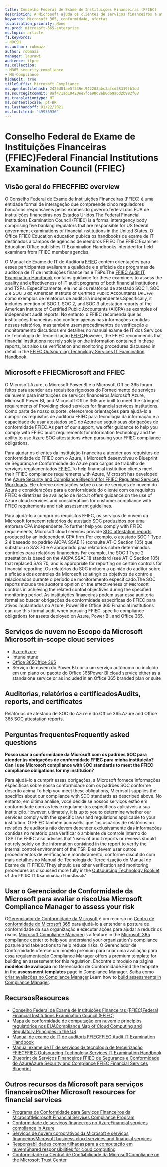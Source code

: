 ```yaml
---
title: Conselho Federal de Exame de Instituições Financeiras (FFIEC)
description: A Microsoft ajuda os clientes de serviços financeiros a atender aos requisitos de auditoria do Conselho Federal de Exame de Instituições Financeiras (FFIEC).
keywords: Microsoft 365, conformidade, ofertas
localization_priority: None
ms.prod: microsoft-365-enterprise
ms.topic: article
f1.keywords:
- NOCSH
ms.author: robmazz
author: robmazz
manager: laurawi
audience: itpro
ms.collection:
- M365-security-compliance
- MS-Compliance
hideEdit: true
titleSuffix: Microsoft Compliance
ms.openlocfilehash: 2425d81ae5f539e1942203abc3afcd58319fb1dd
ms.sourcegitcommit: 8af471ad10420ee5fce98d2eb0d69a6d2b992f08
ms.translationtype: MT
ms.contentlocale: pt-BR
ms.lasthandoff: 01/22/2021
ms.locfileid: "49936936"
---
```

# <a name="federal-financial-institutions-examination-council-ffiec"></a><span data-ttu-id="4a475-104">Conselho Federal de Exame de Instituições Financeiras (FFIEC)</span><span class="sxs-lookup"><span data-stu-id="4a475-104">Federal Financial Institutions Examination Council (FFIEC)</span></span>

## <a name="ffiec-overview"></a><span data-ttu-id="4a475-105">Visão geral do FFIEC</span><span class="sxs-lookup"><span data-stu-id="4a475-105">FFIEC overview</span></span>

<span data-ttu-id="4a475-106">O Conselho Federal de Exame de Instituições Financeiras (FFIEC) é uma entidade formal de interageção que compreende cinco reguladores bancários responsáveis pelos exames do governo federal dos EUA de instituições financeiras nos Estados Unidos.</span><span class="sxs-lookup"><span data-stu-id="4a475-106">The Federal Financial Institutions Examination Council (FFIEC) is a formal interagency body comprising five banking regulators that are responsible for US federal government examinations of financial institutions in the United States.</span></span> <span data-ttu-id="4a475-107">O Office FFIEC Education education publica os handbooks de exame de IT destinados a campos de agências de membros FFIEC.</span><span class="sxs-lookup"><span data-stu-id="4a475-107">The FFIEC Examiner Education Office publishes IT Examination Handbooks intended for field examiners from FFIEC member agencies.</span></span>

<span data-ttu-id="4a475-108">O Manual de Exame de IT de Auditoria [FFIEC](https://ithandbook.ffiec.gov/it-booklets/audit.aspx) contém orientações para esses participantes avaliarem a qualidade e a eficácia dos programas de auditoria de IT de instituições financeiras e TSPs.</span><span class="sxs-lookup"><span data-stu-id="4a475-108">The [FFIEC Audit IT Examination Handbook](https://ithandbook.ffiec.gov/it-booklets/audit.aspx) contains guidance for these examiners to assess the quality and effectiveness of IT audit programs of both financial institutions and TSPs.</span></span> <span data-ttu-id="4a475-109">Especificamente, ele inclui os relatórios de atestado SOC 1, SOC 2 e SOC 3 do American Institute of Certified Public Accountants (AICPA) como exemplos de relatórios de auditoria independentes.</span><span class="sxs-lookup"><span data-stu-id="4a475-109">Specifically, it includes mention of SOC 1, SOC 2, and SOC 3 attestation reports of the American Institute of Certified Public Accountants (AICPA) as examples of independent audit reports.</span></span> <span data-ttu-id="4a475-110">No entanto, o FFIEC recomenda que as instituições financeiras não confiem apenas nas informações contidas nesses relatórios, mas também usem procedimentos de verificação e monitoramento discutidos em detalhes no manual exame de IT dos Serviços de Tecnologia de Terceirização [FFIEC.](https://ithandbook.ffiec.gov/it-booklets/outsourcing-technology-services.aspx)</span><span class="sxs-lookup"><span data-stu-id="4a475-110">However, the FFIEC recommends that financial institutions not rely solely on the information contained in these reports, but also use verification and monitoring procedures discussed in detail in the [FFIEC Outsourcing Technology Services IT Examination Handbook](https://ithandbook.ffiec.gov/it-booklets/outsourcing-technology-services.aspx).</span></span>

## <a name="microsoft-and-ffiec"></a><span data-ttu-id="4a475-111">Microsoft e FFIEC</span><span class="sxs-lookup"><span data-stu-id="4a475-111">Microsoft and FFIEC</span></span>

<span data-ttu-id="4a475-112">O Microsoft Azure, o Microsoft Power BI e o Microsoft Office 365 foram feitos para atender aos requisitos rigorosos do Fornecimento de serviços de nuvem para instituições de serviços financeiros.</span><span class="sxs-lookup"><span data-stu-id="4a475-112">Microsoft Azure, Microsoft Power BI, and Microsoft Office 365 are built to meet the stringent requirements of Providing cloud services for financial services institutions.</span></span> <span data-ttu-id="4a475-113">Como parte de nosso suporte, oferecemos orientações para ajudá-lo a cumprir os requisitos de auditoria FFIEC para tecnologia da informação e a capacidade de usar atestados soC do Azure ao seguir suas obrigações de conformidade FFIEC.</span><span class="sxs-lookup"><span data-stu-id="4a475-113">As part of our support, we offer guidance to help you comply with FFIEC audit requirements for information technology and the ability to use Azure SOC attestations when pursuing your FFIEC compliance obligations.</span></span>

<span data-ttu-id="4a475-114">Para ajudar os clientes da instituição financeira a atender aos requisitos de conformidade do FFIEC com o Azure, a Microsoft desenvolveu o Blueprint de Segurança e Conformidade do Azure para cargas de trabalho de serviços regulamentados [FFIEC.](https://servicetrust.microsoft.com/ViewPage/FFIECBlueprint)</span><span class="sxs-lookup"><span data-stu-id="4a475-114">To help financial institution clients meet their FFIEC compliance requirements with Azure, Microsoft has developed the [Azure Security and Compliance Blueprint for FFIEC Regulated Services Workloads](https://servicetrust.microsoft.com/ViewPage/FFIECBlueprint).</span></span> <span data-ttu-id="4a475-115">Ele oferece orientações sobre o uso de serviços de nuvem do Azure e considerações para a conformidade do cliente com os requisitos FFIEC e diretrizes de avaliação de risco.</span><span class="sxs-lookup"><span data-stu-id="4a475-115">It offers guidance on the use of Azure cloud services and considerations for customer compliance with FFIEC requirements and risk assessment guidelines.</span></span>

<span data-ttu-id="4a475-116">Para ajudá-lo a cumprir os requisitos FFIEC, os serviços de nuvem da Microsoft fornecem relatórios de atestado [SOC](offering-SOC.md) produzidos por uma empresa CPA independente.</span><span class="sxs-lookup"><span data-stu-id="4a475-116">To further help you comply with FFIEC requirements, Microsoft cloud services provide [SOC attestation reports](offering-SOC.md) produced by an independent CPA firm.</span></span> <span data-ttu-id="4a475-117">Por exemplo, o atestado SOC 1 Type 2 é baseado no padrão AICPA SSAE 18 (consulte AT-C Section 105) que substituiu o SAS 70 e é apropriado para relatórios sobre determinados controles para relatórios financeiros.</span><span class="sxs-lookup"><span data-stu-id="4a475-117">For example, the SOC 1 Type 2 attestation is based on the AICPA SSAE 18 standard (see AT-C Section 105) that replaced SAS 70, and is appropriate for reporting on certain controls for financial reporting.</span></span> <span data-ttu-id="4a475-118">Os relatórios do SOC incluem a opinião do auditor sobre a eficácia dos controles da Microsoft ao atingir os objetivos de controle relacionados durante o período de monitoramento especificado.</span><span class="sxs-lookup"><span data-stu-id="4a475-118">The SOC reports include the auditor's opinion on the effectiveness of Microsoft controls in achieving the related control objectives during the specified monitoring period.</span></span> <span data-ttu-id="4a475-119">As instituições financeiras podem usar essa auditoria formal ao buscar obrigações de conformidade específicas do FFIEC para ativos implantados no Azure, Power BI e Office 365.</span><span class="sxs-lookup"><span data-stu-id="4a475-119">Financial institutions can use this formal audit when pursuing FFIEC-specific compliance obligations for assets deployed on Azure, Power BI, and Office 365.</span></span>

## <a name="microsoft-in-scope-cloud-services"></a><span data-ttu-id="4a475-120">Serviços de nuvem no Escopo da Microsoft </span><span class="sxs-lookup"><span data-stu-id="4a475-120">Microsoft in-scope cloud services</span></span>

- [<span data-ttu-id="4a475-121">Azure</span><span class="sxs-lookup"><span data-stu-id="4a475-121">Azure</span></span>](https://aka.ms/AzureCompliance)
- <span data-ttu-id="4a475-122">Intune</span><span class="sxs-lookup"><span data-stu-id="4a475-122">Intune</span></span>
- [<span data-ttu-id="4a475-123">Office 365</span><span class="sxs-lookup"><span data-stu-id="4a475-123">Office 365</span></span>](https://go.microsoft.com/fwlink/p/?LinkID=2077751)
- <span data-ttu-id="4a475-124">Serviço de nuvem do Power BI como um serviço autônomo ou incluído em um plano ou pacote do Office 365</span><span class="sxs-lookup"><span data-stu-id="4a475-124">Power BI cloud service either as a standalone service or as included in an Office 365 branded plan or suite</span></span>

## <a name="audits-reports-and-certificates"></a><span data-ttu-id="4a475-125">Auditorias, relatórios e certificados</span><span class="sxs-lookup"><span data-stu-id="4a475-125">Audits, reports, and certificates</span></span>

<span data-ttu-id="4a475-126">Relatórios de atestado de SOC do Azure e do Office 365.</span><span class="sxs-lookup"><span data-stu-id="4a475-126">Azure and Office 365 SOC attestation reports.</span></span>

## <a name="frequently-asked-questions"></a><span data-ttu-id="4a475-127">Perguntas frequentes</span><span class="sxs-lookup"><span data-stu-id="4a475-127">Frequently asked questions</span></span>

<span data-ttu-id="4a475-128">**Posso usar a conformidade da Microsoft com os padrões SOC para atender às obrigações de conformidade FFIEC para minha instituição?**</span><span class="sxs-lookup"><span data-stu-id="4a475-128">**Can I use Microsoft compliance with SOC standards to meet the FFIEC compliance obligations for my institution?**</span></span>

<span data-ttu-id="4a475-129">Para ajudá-lo a cumprir essas obrigações, a Microsoft fornece informações específicas sobre nossa conformidade com os padrões SOC conforme descrito acima.</span><span class="sxs-lookup"><span data-stu-id="4a475-129">To help you meet these obligations, Microsoft supplies the specifics about our compliance with SOC standards as described above.</span></span> <span data-ttu-id="4a475-130">No entanto, em última análise, você decide se nossos serviços estão em conformidade com as leis e regulamentos específicos aplicáveis à sua instituição.</span><span class="sxs-lookup"><span data-stu-id="4a475-130">However, ultimately, it is up to you to determine whether our services comply with the specific laws and regulations applicable to your institution.</span></span> <span data-ttu-id="4a475-131">O FFIEC também aconselha que "os usuários de relatórios ou revisões de auditoria não devem depender exclusivamente das informações contidas no relatório para verificar o ambiente de controle interno do TSP.</span><span class="sxs-lookup"><span data-stu-id="4a475-131">The FFIEC also advises that 'users of audit reports or reviews should not rely solely on the information contained in the report to verify the internal control environment of the TSP.</span></span> <span data-ttu-id="4a475-132">Eles devem usar outros procedimentos de verificação e [](https://ithandbook.ffiec.gov/it-booklets/outsourcing-technology-services.aspx) monitoramento, conforme discutido com mais detalhes no Manual de Tecnologia de Terceirização do Manual de Exame de IT FFIEC.'</span><span class="sxs-lookup"><span data-stu-id="4a475-132">They should use other verification and monitoring procedures as discussed more fully in the [Outsourcing Technology Booklet](https://ithandbook.ffiec.gov/it-booklets/outsourcing-technology-services.aspx) of the FFIEC IT Examination Handbook.'</span></span>

## <a name="use-microsoft-compliance-manager-to-assess-your-risk"></a><span data-ttu-id="4a475-133">Usar o Gerenciador de Conformidade da Microsoft para avaliar o risco</span><span class="sxs-lookup"><span data-stu-id="4a475-133">Use Microsoft Compliance Manager to assess your risk</span></span>

<span data-ttu-id="4a475-134">O[Gerenciador de Conformidade da Microsoft](https://docs.microsoft.com/microsoft-365/compliance/compliance-manager) é um recurso no [Centro de conformidade do Microsoft 365](https://docs.microsoft.com/microsoft-365/compliance/microsoft-365-compliance-center) para ajudá-lo a entender a postura de conformidade da sua organização e executar ações para ajudar a reduzir os riscos.</span><span class="sxs-lookup"><span data-stu-id="4a475-134">[Microsoft Compliance Manager](https://docs.microsoft.com/microsoft-365/compliance/compliance-manager) is a feature in the [Microsoft 365 compliance center](https://docs.microsoft.com/microsoft-365/compliance/microsoft-365-compliance-center) to help you understand your organization's compliance posture and take actions to help reduce risks.</span></span> <span data-ttu-id="4a475-135">O Gerenciador de Conformidade oferece um modelo premium para criar uma avaliação para essa regulamentação.</span><span class="sxs-lookup"><span data-stu-id="4a475-135">Compliance Manager offers a premium template for building an assessment for this regulation.</span></span> <span data-ttu-id="4a475-136">Encontre o modelo na página **modelos de avaliação** no Gerenciador de Conformidade.</span><span class="sxs-lookup"><span data-stu-id="4a475-136">Find the template in the **assessment templates** page in Compliance Manager.</span></span> <span data-ttu-id="4a475-137">Saiba como [criar avaliações no Compliance Manager](https://docs.microsoft.com/microsoft-365/compliance/compliance-manager-assessments).</span><span class="sxs-lookup"><span data-stu-id="4a475-137">Learn how to [build assessments in Compliance Manager](https://docs.microsoft.com/microsoft-365/compliance/compliance-manager-assessments).</span></span>

## <a name="resources"></a><span data-ttu-id="4a475-138">Recursos</span><span class="sxs-lookup"><span data-stu-id="4a475-138">Resources</span></span>

- [<span data-ttu-id="4a475-139">Conselho Federal de Exame de Instituições Financeiras (FFIEC)</span><span class="sxs-lookup"><span data-stu-id="4a475-139">Federal Financial Institutions Examination Council (FFIEC)</span></span>](https://www.ffiec.gov/)
- [<span data-ttu-id="4a475-140">Mapa de conformidade de computação em nuvem e princípios regulatórios nos EUA</span><span class="sxs-lookup"><span data-stu-id="4a475-140">Compliance Map of Cloud Computing and Regulatory Principles in the US</span></span>](https://servicetrust.microsoft.com/ViewPage/TrustDocuments?command=Download&downloadType=Document&downloadId=5b483567-00b0-4d86-96ae-ee887dadb61c&docTab=6d000410-c9e9-11e7-9a91-892aae8839ad_Compliance_Guides)
- [<span data-ttu-id="4a475-141">Manual de exame de IT de auditoria FFIEC</span><span class="sxs-lookup"><span data-stu-id="4a475-141">FFIEC Audit IT Examination Handbook</span></span>](https://ithandbook.ffiec.gov/it-booklets/audit.aspx)
- [<span data-ttu-id="4a475-142">Manual exame de IT de serviços de tecnologia de terceirização FFIEC</span><span class="sxs-lookup"><span data-stu-id="4a475-142">FFIEC Outsourcing Technology Services IT Examination Handbook</span></span>](https://ithandbook.ffiec.gov/it-booklets/outsourcing-technology-services.aspx)
- [<span data-ttu-id="4a475-143">Blueprint de Serviços Financeiros FFIEC de Segurança e Conformidade do Azure</span><span class="sxs-lookup"><span data-stu-id="4a475-143">Azure Security and Compliance FFIEC Financial Services Blueprint</span></span>](https://servicetrust.microsoft.com/ViewPage/FFIECBlueprint)

## <a name="other-microsoft-resources-for-financial-services"></a><span data-ttu-id="4a475-144">Outros recursos da Microsoft para serviços financeiros</span><span class="sxs-lookup"><span data-stu-id="4a475-144">Other Microsoft resources for financial services</span></span>

- [<span data-ttu-id="4a475-145">Programa de Conformidade para Serviços Financeiros da Microsoft</span><span class="sxs-lookup"><span data-stu-id="4a475-145">Microsoft Financial Services Compliance Program</span></span>](https://www.microsoft.com/download/details.aspx?id=55332)
- [<span data-ttu-id="4a475-146">Conformidade de serviços financeiros no Azure</span><span class="sxs-lookup"><span data-stu-id="4a475-146">Financial services compliance in Azure</span></span>](https://azure.microsoft.com/resources/videos/azurecon-2015-financial-services-compliance-in-azure/)
- [<span data-ttu-id="4a475-147">Serviços de nuvem corporativos da Microsoft e serviços financeiros</span><span class="sxs-lookup"><span data-stu-id="4a475-147">Microsoft business cloud services and financial services</span></span>](https://servicetrust.microsoft.com/viewpage/financialservicesoverview)
- [<span data-ttu-id="4a475-148">Responsabilidades compartilhadas para a computação em nuvem</span><span class="sxs-lookup"><span data-stu-id="4a475-148">Shared responsibilities for cloud computing</span></span>](https://aka.ms/sharedresponsibility)
- [<span data-ttu-id="4a475-149">Conformidade na Central de Confiabilidade da Microsoft</span><span class="sxs-lookup"><span data-stu-id="4a475-149">Compliance on the Microsoft Trust Center</span></span>](https://www.microsoft.com/trust-center/compliance/compliance-overview)
